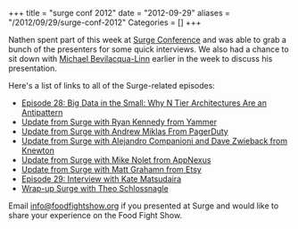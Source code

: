 +++
title = "surge conf 2012"
date = "2012-09-29"
aliases = "/2012/09/29/surge-conf-2012"
Categories = []
+++

Nathen spent part of this week at [Surge Conference](http://omniti.com/surge/2012) and was able to grab a bunch of the presenters for some quick interviews.  We also had a chance to sit down with [Michael Bevilacqua-Linn](http://twitter.com/novustiro) earlier in the week to discuss his presentation.

Here's a list of links to all of the Surge-related episodes:

* [Episode 28:  Big Data in the Small: Why N Tier Architectures Are an Antipattern](http://traffic.libsyn.com/foodfight/Food-Fight-Show-28-BigData.mp3)
* [Update from Surge with Ryan Kennedy from Yammer](http://traffic.libsyn.com/foodfight/Food-Fight-Show-29-Surge-Ryan-Kennedy.mp3)
* [Update from Surge with Andrew Miklas From PagerDuty](http://traffic.libsyn.com/foodfight/Surge-2-PagerDuty.mp3)
* [Update from Surge with Alejandro Companioni and Dave Zwieback from Knewton](http://traffic.libsyn.com/foodfight/Surge-3-Knewton.mp3)
* [Update from Surge with Mike Nolet from AppNexus](http://traffic.libsyn.com/foodfight/Surge-4-Appnexus-cleaned.mp3)
* [Update from Surge with Matt Grahamn from Etsy](http://traffic.libsyn.com/foodfight/Surge-5-Etsy.mp3)
* [Episode 29:  Interview with Kate Matsudaira](http://traffic.libsyn.com/foodfight/Food-Fight-Show-29-Kate-Mats.mp3)
* [Wrap-up Surge with Theo Schlossnagle](http://traffic.libsyn.com/foodfight/Surge-6-Theo.mp3)

Email [info@foodfightshow.org](mailto:info@foodfightshow.org) if you presented at Surge and would like to share your experience on the Food Fight Show.


